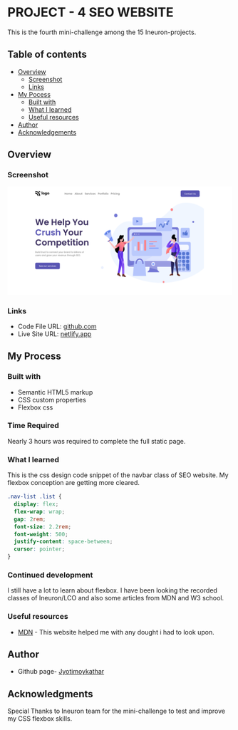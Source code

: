 # PROJECT - 4 SEO WEBSITE

This is the fourth mini-challenge among the 15 Ineuron-projects.

## Table of contents

- [Overview](#overview)
  - [Screenshot](#screenshot)
  - [Links](#links)
- [My Pocess](#my-process)
  - [Built with](#built-with)
  - [What I learned](#continues-development)
  - [Useful resources](#useful-resources)
- [Author](#author)
- [Acknowledgements](#acknowledgments)

## Overview

### Screenshot

![](assets/screenshot.png)

### Links

- Code File URL: [github.com](https://github.com/Jyotimoykathar/)
- Live Site URL: [netlify.app](https://)

## My Process

### Built with

- Semantic HTML5 markup
- CSS custom properties
- Flexbox css

### Time Required

Nearly 3 hours was required to complete the full static page.

### What I learned

This is the css design code snippet of the navbar class of SEO website. My flexbox conception are getting more cleared.

```css
.nav-list .list {
  display: flex;
  flex-wrap: wrap;
  gap: 2rem;
  font-size: 2.2rem;
  font-weight: 500;
  justify-content: space-between;
  cursor: pointer;
}
```

### Continued development

I still have a lot to learn about flexbox. I have been looking the recorded classes of Ineuron/LCO and also some articles from MDN and W3 school.

### Useful resources

- [MDN](https://developer.mozilla.org/en-US/) - This website helped me with any dought i had to look upon.

## Author

- Github page- [Jyotimoykathar](https://github.com/Jyotimoykathar/)

## Acknowledgments

Special Thanks to Ineuron team for the mini-challenge to test and improve my CSS flexbox skills.
